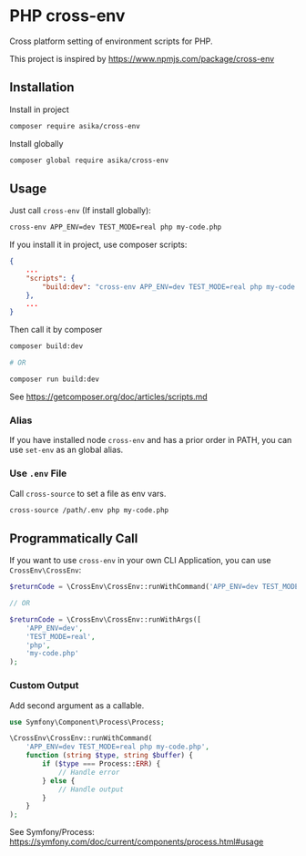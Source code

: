 # PHP cross-env

Cross platform setting of environment scripts for PHP.

This project is inspired by https://www.npmjs.com/package/cross-env

## Installation

Install in project

```bash
composer require asika/cross-env
```

Install globally

```bash
composer global require asika/cross-env
```

## Usage

Just call `cross-env` (If install globally):

```bash
cross-env APP_ENV=dev TEST_MODE=real php my-code.php
```

If you install it in project, use composer scripts:

```json
{
    ...
    "scripts": {
        "build:dev": "cross-env APP_ENV=dev TEST_MODE=real php my-code.php"
    },
    ...
}
```

Then call it by composer

```bash
composer build:dev

# OR

composer run build:dev
```

See https://getcomposer.org/doc/articles/scripts.md

### Alias

If you have installed node `cross-env` and has a prior order in PATH, 
you can use `set-env` as an global alias.

### Use `.env` File

Call `cross-source` to set a file as env vars.

```bash
cross-source /path/.env php my-code.php
```

## Programmatically Call

If you want to use `cross-env` in your own CLI Application, you can use `CrossEnv\CrossEnv`:

```php
$returnCode = \CrossEnv\CrossEnv::runWithCommand('APP_ENV=dev TEST_MODE=real php my-code.php');

// OR

$returnCode = \CrossEnv\CrossEnv::runWithArgs([
    'APP_ENV=dev',
    'TEST_MODE=real',
    'php',
    'my-code.php'
);
```

### Custom Output

Add second argument as a callable.

```php
use Symfony\Component\Process\Process;

\CrossEnv\CrossEnv::runWithCommand(
    'APP_ENV=dev TEST_MODE=real php my-code.php',
    function (string $type, string $buffer) {
        if ($type === Process::ERR) {
            // Handle error
        } else {
            // Handle output
        }
    }
);
```

See Symfony/Process: https://symfony.com/doc/current/components/process.html#usage
